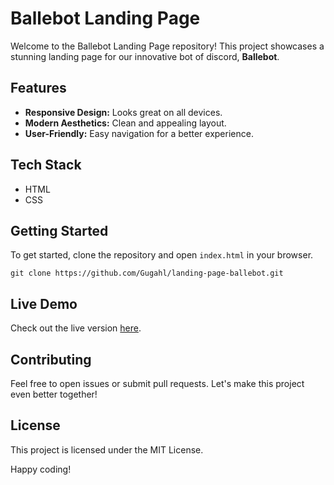 <h1>Ballebot Landing Page</h1>
<p>Welcome to the Ballebot Landing Page repository! This project showcases a stunning landing page for our innovative bot of discord, <strong>Ballebot</strong>.</p>

<h2>Features</h2>
<ul>
    <li><strong>Responsive Design:</strong> Looks great on all devices.</li>
    <li><strong>Modern Aesthetics:</strong> Clean and appealing layout.</li>
    <li><strong>User-Friendly:</strong> Easy navigation for a better experience.</li>
</ul>

<h2>Tech Stack</h2>
<ul>
    <li>HTML</li>
    <li>CSS</li>
</ul>

<h2>Getting Started</h2>
<p>To get started, clone the repository and open <code>index.html</code> in your browser.</p>
<pre><code>git clone https://github.com/Gugahl/landing-page-ballebot.git</code></pre>

<h2>Live Demo</h2>
<p>Check out the live version <a href="https://landing-page-ballebot-khaki.vercel.app/" target="_blank">here</a>.</p>

<h2>Contributing</h2>
<p>Feel free to open issues or submit pull requests. Let's make this project even better together!</p>

<h2>License</h2>
<p>This project is licensed under the MIT License.</p>

<p>Happy coding!</p>
